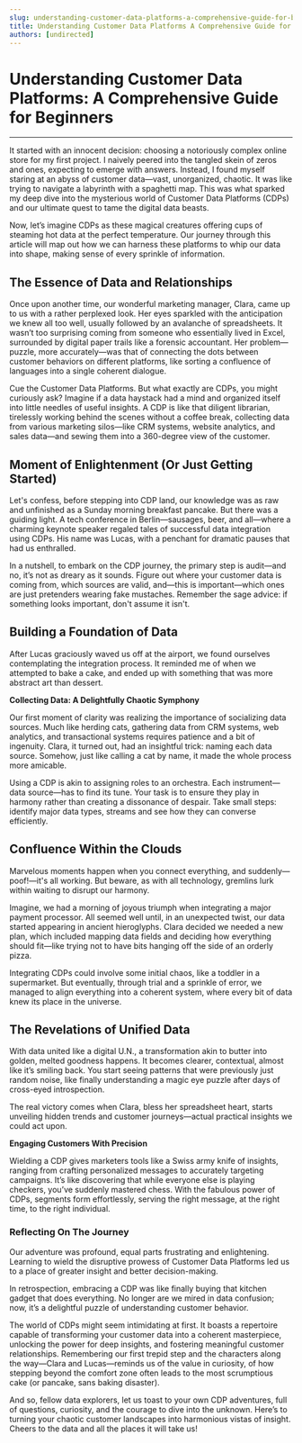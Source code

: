 ```yaml
---
slug: understanding-customer-data-platforms-a-comprehensive-guide-for-beginners
title: Understanding Customer Data Platforms A Comprehensive Guide for Beginners
authors: [undirected]
---
```



# Understanding Customer Data Platforms: A Comprehensive Guide for Beginners

---

It started with an innocent decision: choosing a notoriously complex online store for my first project. I naively peered into the tangled skein of zeros and ones, expecting to emerge with answers. Instead, I found myself staring at an abyss of customer data—vast, unorganized, chaotic. It was like trying to navigate a labyrinth with a spaghetti map. This was what sparked my deep dive into the mysterious world of Customer Data Platforms (CDPs) and our ultimate quest to tame the digital data beasts.

Now, let’s imagine CDPs as these magical creatures offering cups of steaming hot data at the perfect temperature. Our journey through this article will map out how we can harness these platforms to whip our data into shape, making sense of every sprinkle of information.

## The Essence of Data and Relationships

Once upon another time, our wonderful marketing manager, Clara, came up to us with a rather perplexed look. Her eyes sparkled with the anticipation we knew all too well, usually followed by an avalanche of spreadsheets. It wasn’t too surprising coming from someone who essentially lived in Excel, surrounded by digital paper trails like a forensic accountant. Her problem—puzzle, more accurately—was that of connecting the dots between customer behaviors on different platforms, like sorting a confluence of languages into a single coherent dialogue.

Cue the Customer Data Platforms. But what exactly are CDPs, you might curiously ask? Imagine if a data haystack had a mind and organized itself into little needles of useful insights. A CDP is like that diligent librarian, tirelessly working behind the scenes without a coffee break, collecting data from various marketing silos—like CRM systems, website analytics, and sales data—and sewing them into a 360-degree view of the customer. 

## Moment of Enlightenment (Or Just Getting Started)

Let's confess, before stepping into CDP land, our knowledge was as raw and unfinished as a Sunday morning breakfast pancake. But there was a guiding light. A tech conference in Berlin—sausages, beer, and all—where a charming keynote speaker regaled tales of successful data integration using CDPs. His name was Lucas, with a penchant for dramatic pauses that had us enthralled.

In a nutshell, to embark on the CDP journey, the primary step is audit—and no, it’s not as dreary as it sounds. Figure out where your customer data is coming from, which sources are valid, and—this is important—which ones are just pretenders wearing fake mustaches. Remember the sage advice: if something looks important, don't assume it isn't.

## Building a Foundation of Data

After Lucas graciously waved us off at the airport, we found ourselves contemplating the integration process. It reminded me of when we attempted to bake a cake, and ended up with something that was more abstract art than dessert.

**Collecting Data: A Delightfully Chaotic Symphony**

Our first moment of clarity was realizing the importance of socializing data sources. Much like herding cats, gathering data from CRM systems, web analytics, and transactional systems requires patience and a bit of ingenuity. Clara, it turned out, had an insightful trick: naming each data source. Somehow, just like calling a cat by name, it made the whole process more amicable.

Using a CDP is akin to assigning roles to an orchestra. Each instrument—data source—has to find its tune. Your task is to ensure they play in harmony rather than creating a dissonance of despair. Take small steps: identify major data types, streams and see how they can converse efficiently.

## Confluence Within the Clouds

Marvelous moments happen when you connect everything, and suddenly—poof!—it's all working. But beware, as with all technology, gremlins lurk within waiting to disrupt our harmony. 

Imagine, we had a morning of joyous triumph when integrating a major payment processor. All seemed well until, in an unexpected twist, our data started appearing in ancient hieroglyphs. Clara decided we needed a new plan, which included mapping data fields and deciding how everything should fit—like trying not to have bits hanging off the side of an orderly pizza.

Integrating CDPs could involve some initial chaos, like a toddler in a supermarket. But eventually, through trial and a sprinkle of error, we managed to align everything into a coherent system, where every bit of data knew its place in the universe.

## The Revelations of Unified Data

With data united like a digital U.N., a transformation akin to butter into golden, melted goodness happens. It becomes clearer, contextual, almost like it’s smiling back. You start seeing patterns that were previously just random noise, like finally understanding a magic eye puzzle after days of cross-eyed introspection.

The real victory comes when Clara, bless her spreadsheet heart, starts unveiling hidden trends and customer journeys—actual practical insights we could act upon. 

**Engaging Customers With Precision**

Wielding a CDP gives marketers tools like a Swiss army knife of insights, ranging from crafting personalized messages to accurately targeting campaigns. It’s like discovering that while everyone else is playing checkers, you’ve suddenly mastered chess. With the fabulous power of CDPs, segments form effortlessly, serving the right message, at the right time, to the right individual.

### Reflecting On The Journey

Our adventure was profound, equal parts frustrating and enlightening. Learning to wield the disruptive prowess of Customer Data Platforms led us to a place of greater insight and better decision-making. 

In retrospection, embracing a CDP was like finally buying that kitchen gadget that does everything. No longer are we mired in data confusion; now, it’s a delightful puzzle of understanding customer behavior.

The world of CDPs might seem intimidating at first. It boasts a repertoire capable of transforming your customer data into a coherent masterpiece, unlocking the power for deep insights, and fostering meaningful customer relationships. Remembering our first trepid step and the characters along the way—Clara and Lucas—reminds us of the value in curiosity, of how stepping beyond the comfort zone often leads to the most scrumptious cake (or pancake, sans baking disaster).

And so, fellow data explorers, let us toast to your own CDP adventures, full of questions, curiosity, and the courage to dive into the unknown. Here’s to turning your chaotic customer landscapes into harmonious vistas of insight. Cheers to the data and all the places it will take us!